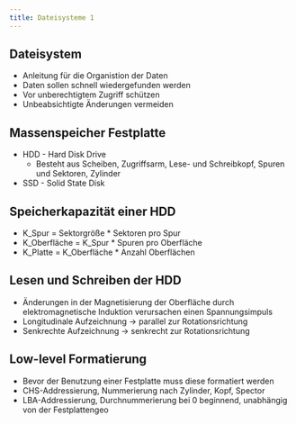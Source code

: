 ```yaml
---
title: Dateisysteme 1
---
```


## Dateisystem

- Anleitung für die Organistion der Daten
- Daten sollen schnell wiedergefunden werden
- Vor unberechtigtem Zugriff schützen
- Unbeabsichtigte Änderungen vermeiden

## Massenspeicher Festplatte

- HDD - Hard Disk Drive
    - Besteht aus Scheiben, Zugriffsarm, Lese- und Schreibkopf, Spuren und
      Sektoren, Zylinder
- SSD - Solid State Disk

## Speicherkapazität einer HDD

- K_Spur = Sektorgröße * Sektoren pro Spur
- K_Oberfläche = K_Spur * Spuren pro Oberfläche
- K_Platte = K_Oberfläche * Anzahl Oberflächen

## Lesen und Schreiben der HDD

- Änderungen in der Magnetisierung der Oberfläche durch elektromagnetische
  Induktion verursachen einen Spannungsimpuls
- Longitudinale Aufzeichnung -> parallel zur Rotationsrichtung
- Senkrechte Aufzeichnung -> senkrecht zur Rotationsrichtung

## Low-level Formatierung

- Bevor der Benutzung einer Festplatte muss diese formatiert werden
- CHS-Addressierung, Nummerierung nach Zylinder, Kopf, Spector
- LBA-Addressierung, Durchnummerierung bei 0 beginnend, unabhängig von der
  Festplattengeo
